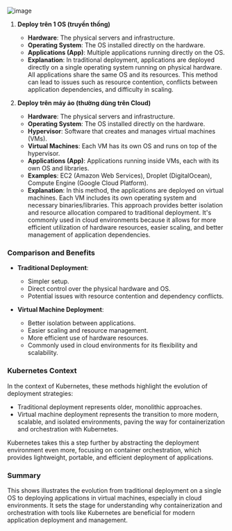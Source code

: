 ![image](https://github.com/VanLeMantu/LearnDocker/assets/26363844/5e388400-a0c1-4f78-b753-338f86b1ae88)


1. **Deploy trên 1 OS (truyền thống)**
    - **Hardware**: The physical servers and infrastructure.
    - **Operating System**: The OS installed directly on the hardware.
    - **Applications (App)**: Multiple applications running directly on the OS.
    - **Explanation**: In traditional deployment, applications are deployed directly on a single operating system running on physical hardware. All applications share the same OS and its resources. This method can lead to issues such as resource contention, conflicts between application dependencies, and difficulty in scaling.

2. **Deploy trên máy ảo (thường dùng trên Cloud)**
    - **Hardware**: The physical servers and infrastructure.
    - **Operating System**: The OS installed directly on the hardware.
    - **Hypervisor**: Software that creates and manages virtual machines (VMs).
    - **Virtual Machines**: Each VM has its own OS and runs on top of the hypervisor.
    - **Applications (App)**: Applications running inside VMs, each with its own OS and libraries.
    - **Examples**: EC2 (Amazon Web Services), Droplet (DigitalOcean), Compute Engine (Google Cloud Platform).
    - **Explanation**: In this method, the applications are deployed on virtual machines. Each VM includes its own operating system and necessary binaries/libraries. This approach provides better isolation and resource allocation compared to traditional deployment. It's commonly used in cloud environments because it allows for more efficient utilization of hardware resources, easier scaling, and better management of application dependencies.

### Comparison and Benefits

- **Traditional Deployment**:
  - Simpler setup.
  - Direct control over the physical hardware and OS.
  - Potential issues with resource contention and dependency conflicts.

- **Virtual Machine Deployment**:
  - Better isolation between applications.
  - Easier scaling and resource management.
  - More efficient use of hardware resources.
  - Commonly used in cloud environments for its flexibility and scalability.

### Kubernetes Context

In the context of Kubernetes, these methods highlight the evolution of deployment strategies:
- Traditional deployment represents older, monolithic approaches.
- Virtual machine deployment represents the transition to more modern, scalable, and isolated environments, paving the way for containerization and orchestration with Kubernetes.

Kubernetes takes this a step further by abstracting the deployment environment even more, focusing on container orchestration, which provides lightweight, portable, and efficient deployment of applications.

### Summary

This shows illustrates the evolution from traditional deployment on a single OS to deploying applications in virtual machines, especially in cloud environments. It sets the stage for understanding why containerization and orchestration with tools like Kubernetes are beneficial for modern application deployment and management.
